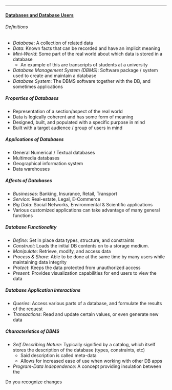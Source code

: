 ***
#### <u>Databases and Database Users</u>
###### Definitions
- *Database*: A collection of related data
- *Data*: Known facts that can be recorded and have an implicit meaning
- *Mini-World*: Some part of the real world about which data is stored in a database
	- An example of this are transcripts of students at a university
- *Database Management System (DBMS)*: Software package / system used to create and maintain a database
- *Database System*: The DBMS software together with the DB, and sometimes applications

##### Properties of Databases
- Representation of a section/aspect of the real world
- Data is logically coherent and has some form of meaning
- Designed, built, and populated with a specific purpose in mind
- Built with a target audience / group of users in mind

##### Applications of Databases
- General Numerical / Textual databases
- Multimedia databases
- Geographical information system
- Data warehouses

##### Affects of Databases
- *Businesses*: Banking, Insurance, Retail, Transport
- *Service*: Real-estate, Legal, E-Commerce
- *Big Data*: Social Networks, Environmental & Scientific applications
- Various customized applications can take advantage of many general functions

##### Database Functionality
- *Define*: Set in place data types, structure, and constraints
- *Construct*: Loads the initial DB contents on to a storage medium.
- *Manipulate*: Retrieve, modify, and access data
- *Process & Share*: Able to be done at the same time by many users while maintaining data integrity
- *Protect*: Keeps the data protected from unauthorized access
- *Present*: Provides visualization capabilities for end users to view the data

##### Database Application Interactions
- *Queries*: Access various parts of a database, and formulate the results of the request
- *Transactions*: Read and update certain values, or even generate new data

##### Characteristics of DBMS
- *Self Describing Nature*: Typically signified by a catalog, which itself stores the description of the database (types, constraints, etc)
	- Said description is called meta-data
	- Allows for increased ease of use when working with other DB apps
- *Program-Data Independence*: A concept providing insulation between the 

Do you recognize changes